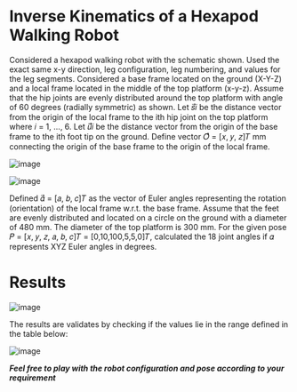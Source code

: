 # Inverse Kinematics of a Hexapod Walking Robot

Considered a hexapod walking robot with the schematic shown. Used the exact same x-y direction, leg configuration, leg numbering, and values for the leg segments. Considered a base frame located on the ground (X-Y-Z) and a local frame located in the middle of the top platform (x-y-z). Assume that the hip joints are evenly distributed around the top platform with angle of 60 degrees (radially symmetric) as shown. Let 𝑠⃗𝑖 be the distance vector from the origin of the local frame to the ith hip joint on the top platform where 𝑖 = 1, ..., 6. Let 𝑢⃗⃗𝑖 be the distance vector from the origin of the base frame to the ith foot tip on the ground. Define vector 𝑂⃗⃗ = [𝑥, 𝑦, 𝑧]𝑇 mm connecting the origin of the base frame to the origin of the local frame. 

![image](https://github.com/ankushsingh999/Ik-Hexapod-walking-robot/assets/64325043/957624b5-226e-4f8e-8ed0-e68ed9eeddf3)

![image](https://github.com/ankushsingh999/Ik-Hexapod-walking-robot/assets/64325043/0f1bf34d-4936-42ca-81da-fbf602b3d850)


Defined 𝛼⃗ = [𝑎, 𝑏, 𝑐]𝑇 as the vector of Euler angles representing the rotation (orientation) of the local frame w.r.t. the base frame. Assume that the feet are evenly distributed and located on a circle on the ground with a diameter of 480 mm. The diameter of the top platform is 300 mm. For the given pose 𝑃 = [𝑥, 𝑦, 𝑧, 𝑎, 𝑏, 𝑐]𝑇 = [0,10,100,5,5,0]𝑇, calculated the 18 joint angles if 𝛼 represents XYZ Euler angles in degrees.

# Results

![image](https://github.com/ankushsingh999/Ik-Hexapod-walking-robot/assets/64325043/8710e917-b63c-4da4-b1ea-cc3ce127929e)

The results are validates by checking if the values lie in the range defined in the table below:

![image](https://github.com/ankushsingh999/Ik-Hexapod-walking-robot/assets/64325043/562329c9-b1e5-4a27-a8f1-c0879edf8071)


***Feel free to play with the robot configuration and pose according to your requirement***


